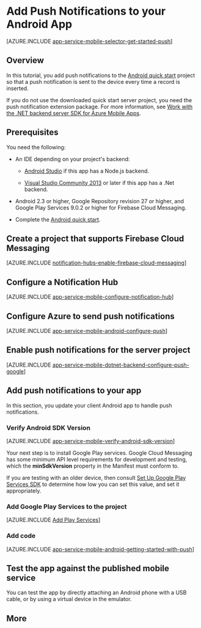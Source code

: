 <properties
	pageTitle="Add Push Notifications to Android App with Azure Mobile Apps"
	description="Learn how to use Azure Mobile Apps to send push notifications to your Android app."
	services="app-service\mobile"
	documentationCenter="android"
	manager="erikre"
	editor=""
	authors="ysxu"/>

<tags
	ms.service="app-service-mobile"
	ms.workload="mobile"
	ms.tgt_pltfrm="mobile-android"
	ms.devlang="java"
	ms.topic="article"
	ms.date="10/12/2016"
	ms.author="yuaxu"/>

# Add Push Notifications to your Android App

[AZURE.INCLUDE [app-service-mobile-selector-get-started-push](../../includes/app-service-mobile-selector-get-started-push.md)]

## Overview
In this tutorial, you add push notifications to the [Android quick start] project so that a push notification is sent to the device every time a record is inserted.

If you do not use the downloaded quick start server project, you need the push notification extension package. For more information, see [Work with the .NET backend server SDK for Azure Mobile Apps](app-service-mobile-dotnet-backend-how-to-use-server-sdk.md).

## Prerequisites

You need the following:

* An IDE depending on your project's backend:

	* [Android Studio](https://developer.android.com/sdk/index.html) if this app has a Node.js backend.

	* [Visual Studio Community 2013](https://go.microsoft.com/fwLink/p/?LinkID=391934) or later if this app has a .Net backend.

* Android 2.3 or higher, Google Repository revision 27 or higher, and Google Play Services 9.0.2 or higher for Firebase Cloud Messaging.

* Complete the [Android quick start].

## Create a project that supports Firebase Cloud Messaging

[AZURE.INCLUDE [notification-hubs-enable-firebase-cloud-messaging](../../includes/notification-hubs-enable-firebase-cloud-messaging.md)]

## Configure a Notification Hub

[AZURE.INCLUDE [app-service-mobile-configure-notification-hub](../../includes/app-service-mobile-configure-notification-hub.md)]

## Configure Azure to send push notifications

[AZURE.INCLUDE [app-service-mobile-android-configure-push](../../includes/app-service-mobile-android-configure-push-for-firebase.md)]

## Enable push notifications for the server project

[AZURE.INCLUDE [app-service-mobile-dotnet-backend-configure-push-google](../../includes/app-service-mobile-dotnet-backend-configure-push-google.md)]

## Add push notifications to your app

In this section, you update your client Android app to handle push notifications.

### Verify Android SDK Version

[AZURE.INCLUDE [app-service-mobile-verify-android-sdk-version](../../includes/app-service-mobile-verify-android-sdk-version.md)]

Your next step is to install Google Play services. Google Cloud Messaging has some minimum API level requirements for development and testing, which the **minSdkVersion** property in the Manifest must conform to.

If you are testing with an older device, then consult [Set Up Google Play Services SDK] to determine how low you can set this value, and set it appropriately.

### Add Google Play Services to the project

[AZURE.INCLUDE [Add Play Services](../../includes/app-service-mobile-add-google-play-services.md)]

### Add code

[AZURE.INCLUDE [app-service-mobile-android-getting-started-with-push](../../includes/app-service-mobile-android-getting-started-with-push.md)]

## Test the app against the published mobile service

You can test the app by directly attaching an Android phone with a USB cable, or by using a virtual device in the emulator.

## More

<!-- URLs -->
[Android quick start]: app-service-mobile-android-get-started.md

[Set Up Google Play Services SDK]:https://developers.google.com/android/guides/setup
